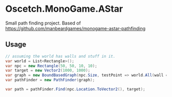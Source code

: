 # Oscetch.MonoGame.AStar
Small path finding project. Based of https://github.com/manbeardgames/monogame-astar-pathfinding

## Usage

```csharp
// assuming the world has walls and stuff in it.
var world = List<Rectangle>();
var npc = new Rectangle(50, 50, 10, 10);
var target = new Vector2(1000, 1000);
var graph = new BoundBasedGraph(npc.Size, testPoint => world.All(wall => !wall.Contains(testPoint)));
var pathFinder = new PathFinder(graph);

var path = pathFinder.Find(npc.Location.ToVector2(), target);
```
